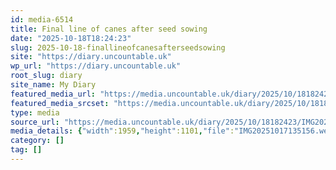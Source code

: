 ```yaml
---
id: media-6514
title: Final line of canes after seed sowing
date: "2025-10-18T18:24:23"
slug: 2025-10-18-finallineofcanesafterseedsowing
site: "https://diary.uncountable.uk"
wp_url: "https://diary.uncountable.uk"
root_slug: diary
site_name: My Diary
featured_media_url: "https://media.uncountable.uk/diary/2025/10/18182423/IMG20251017135156.webp"
featured_media_srcset: "https://media.uncountable.uk/diary/2025/10/18182423/IMG20251017135156-300x169.webp 300w, https://media.uncountable.uk/diary/2025/10/18182423/IMG20251017135156-1024x576.webp 1024w, https://media.uncountable.uk/diary/2025/10/18182423/IMG20251017135156-150x150.webp 150w, https://media.uncountable.uk/diary/2025/10/18182423/IMG20251017135156-640x360.webp 640w, https://media.uncountable.uk/diary/2025/10/18182423/IMG20251017135156.webp 1959w"
type: media
source_url: "https://media.uncountable.uk/diary/2025/10/18182423/IMG20251017135156.webp"
media_details: {"width":1959,"height":1101,"file":"IMG20251017135156.webp","filesize":189150,"sizes":{"medium":{"file":"IMG20251017135156-300x169.webp","width":300,"height":169,"filesize":24452,"mime_type":"image/webp","source_url":"https://media.uncountable.uk/diary/2025/10/18182423/IMG20251017135156-300x169.webp"},"large":{"file":"IMG20251017135156-1024x576.webp","width":1024,"height":576,"filesize":172898,"mime_type":"image/webp","source_url":"https://media.uncountable.uk/diary/2025/10/18182423/IMG20251017135156-1024x576.webp"},"thumbnail":{"file":"IMG20251017135156-150x150.webp","width":150,"height":150,"filesize":13750,"mime_type":"image/webp","source_url":"https://media.uncountable.uk/diary/2025/10/18182423/IMG20251017135156-150x150.webp"},"mobwidth":{"file":"IMG20251017135156-640x360.webp","width":640,"height":360,"filesize":83572,"mime_type":"image/webp","source_url":"https://media.uncountable.uk/diary/2025/10/18182423/IMG20251017135156-640x360.webp"},"full":{"file":"IMG20251017135156.webp","width":1959,"height":1101,"mime_type":"image/webp","source_url":"https://media.uncountable.uk/diary/2025/10/18182423/IMG20251017135156.webp"}},"image_meta":{"aperture":"0","credit":"","camera":"","caption":"","created_timestamp":"0","copyright":"","focal_length":"0","iso":"0","shutter_speed":"0","title":"","orientation":"0","keywords":[]}}
category: []
tag: []
---
```


